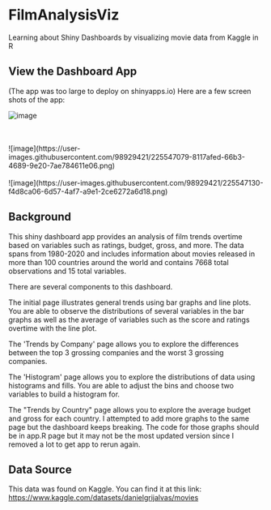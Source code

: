 # FilmAnalysisViz
Learning about Shiny Dashboards by visualizing movie data from Kaggle in R

## View the Dashboard App 


(The app was too large to deploy on shinyapps.io)
Here are a few screen shots of the app: 

![image](https://user-images.githubusercontent.com/98929421/225547014-98e274df-5ab3-463e-8454-69bb73184710.png)

<br>
<br>
![image](https://user-images.githubusercontent.com/98929421/225547079-8117afed-66b3-4689-9e20-7ae784611e06.png)

<br>
<br>
![image](https://user-images.githubusercontent.com/98929421/225547130-f4d8ca06-6d57-4af7-a9e1-2ce6272a6d18.png)


## Background

This shiny dashboard app provides an analysis of film trends overtime based on variables such as ratings, budget, gross, and more. The data spans from 1980-2020 and includes information about movies released in more than 100 countries around the world and contains 7668 total observations and 15 total variables. 

There are several components to this dashboard. 

The initial page illustrates general trends using bar graphs and line plots. You are able to observe the distributions of several variables in the bar graphs as well as the average of variables such as the score and ratings overtime with the line plot. 

The 'Trends by Company' page allows you to explore the differences between the top 3 grossing companies and the worst 3 grossing companies. 

The 'Histogram' page allows you to explore the distributions of data using histograms and fills. You are able to adjust the bins and choose two variables to build a histogram for.

The "Trends by Country" page allows you to explore the average budget and gross for each country. I attempted to add more graphs to the same page but the dashboard keeps breaking. The code for those graphs should be in app.R page but it may not be the most updated version since I removed a lot to get app to rerun again. 

## Data Source 

This data was found on Kaggle. You can find it at this link: https://www.kaggle.com/datasets/danielgrijalvas/movies
